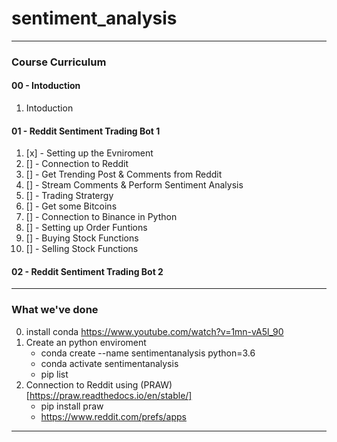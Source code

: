 # sentiment_analysis

--- 

### Course Curriculum
#### 00 - Intoduction
1. Intoduction
#### 01 - Reddit Sentiment Trading Bot 1
1.  [x] - Setting up the Evniroment
2.  [] - Connection to Reddit 
3.  [] - Get Trending Post & Comments from Reddit
4.  [] - Stream Comments & Perform Sentiment Analysis
5.  [] - Trading Stratergy
6.  [] - Get some Bitcoins
7.  [] - Connection to Binance in Python
8.  [] - Setting up Order Funtions
9.  [] - Buying Stock Functions
10. [] - Selling Stock Functions

#### 02 - Reddit Sentiment Trading Bot 2

---

### What we've done
0. install conda https://www.youtube.com/watch?v=1mn-vA5l_90
1. Create an python enviroment
    - conda create --name sentimentanalysis python=3.6
    - conda activate sentimentanalysis
    - pip list
2. Connection to Reddit using (PRAW)[https://praw.readthedocs.io/en/stable/]
    - pip install praw
    - https://www.reddit.com/prefs/apps

--- 